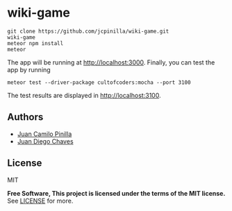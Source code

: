 # wiki-game

```
git clone https://github.com/jcpinilla/wiki-game.git
wiki-game
meteor npm install
meteor
```
The app will be running at [http://localhost:3000](http://localhost:3000). Finally, you can test the app by running

```
meteor test --driver-package cultofcoders:mocha --port 3100
```
The test results are displayed in [http://localhost:3100](http://localhost:3100).


## Authors
  - [Juan Camilo Pinilla](https://github.com/jcpinilla/)
  - [Juan Diego Chaves](https://github.com/jd-chaves)

License
----
MIT

**Free Software, This project is licensed under the terms of the MIT license.**
See [LICENSE](https://raw.githubusercontent.com/jcpinilla/wiki-game/master/LICENSE) for more.
